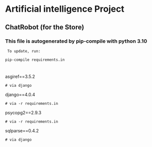 # Artificial intelligence Project 

## ChatRobot (for the Store)




### This file is autogenerated by pip-compile with python 3.10
     To update, run:

    pip-compile requirements.in
#
   asgiref==3.5.2

    # via django
    
django==4.0.4

    # via -r requirements.in
    
psycopg2==2.9.3

    # via -r requirements.in
    
sqlparse==0.4.2

    # via django
